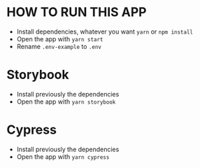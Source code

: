 


# HOW TO RUN THIS APP

- Install dependencies, whatever you want `yarn` or `npm install`
- Open the app with `yarn start`
- Rename `.env-example` to `.env`


# Storybook

- Install previously the dependencies
- Open the app with `yarn storybook`

# Cypress

- Install previously the dependencies
- Open the app with `yarn cypress`
